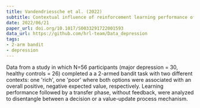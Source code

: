 ```yaml
---
title: Vandendriessche et al. (2022)
subtitle: Contextual influence of reinforcement learning performance of depression: evidence for a negativity bias?
date: 2022/06/21
paper_url: doi.org/10.1017/S0033291722001593
data_url: https://github.com/hrl-team/Data_depression
tags:
- 2-arm bandit
- depression
---
```


Data from a study in which N=56 participants (major depression = 30, healthy controls = 26) completed a a 2-armed bandit task with two different contexts: one 'rich', one 'poor' where both options were associated with an overall positive, negative expected value, respectively. Learning performance followed by a transfer phase, without feedback, were analyzed to disentangle between a decision or a value-update process mechanism.
